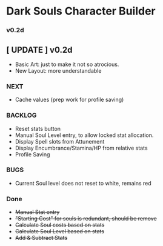  Dark Souls Character Builder
======================================
### v0.2d

[ UPDATE ] v0.2d
-----------------------------------
+ Basic Art: just to make it not so atrocious.
+ New Layout: more understandable


### NEXT
* Cache values (prep work for profile saving)


### BACKLOG
* Reset stats button
* Manual Soul Level entry, to allow locked stat allocation.
* Display Spell slots from Attunement
* Display Encumbrance/Stamina/HP from relative stats
* Profile Saving


### BUGS
- Current Soul level does not reset to white, remains red

### Done
* ~~Manual Stat entry~~
* ~~"Starting Cost" for souls is redundant, should be remove~~
* ~~Calculate Soul costs based on stats~~
* ~~Calculate Soul Level based on stats~~
* ~~Add & Subtract Stats~~